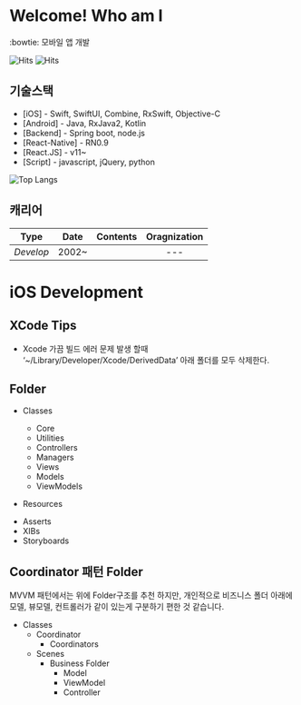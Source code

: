 # Welcome! Who am I

:bowtie: 모바일 앱 개발

 ![Hits](https://hits.seeyoufarm.com/api/count/incr/badge.svg?url=https://github.com/iamjeffrey) ![Hits](https://img.shields.io/github/followers/iamjeffrey?label=Follow)


## 기술스택

- [iOS] - Swift, SwiftUI, Combine, RxSwift, Objective-C
- [Android] - Java, RxJava2, Kotlin
- [Backend] - Spring boot, node.js
- [React-Native] - RN0.9 
- [React.JS] - v11~
- [Script] - javascript, jQuery, python 

![Top Langs](https://github-readme-stats.vercel.app/api/top-langs/?username=iamjeffrey&layout=compact)

## 캐리어
| **Type** | **Date** | **Contents** | **Oragnization** |
|:--------:|:--------:|:--------:|:--------:|
| *Develop* | 2002~ |  | --- |

# iOS Development 
## XCode Tips
- Xcode 가끔 빌드 에러 문제 발생 할때 ‘~/Library/Developer/Xcode/DerivedData’ 아래 폴더를 모두 삭제한다.

## Folder
- Classes
   + Core
   + Utilities
   + Controllers
   + Managers
   + Views
   + Models
   + ViewModels
   
- Resources
 + Asserts
 + XIBs
 + Storyboards
 
 ## Coordinator 패턴 Folder
 MVVM 패턴에서는 위에 Folder구조를 추천 하지만, 개인적으로 비즈니스 폴더 아래에 모델, 뷰모델, 컨트롤러가 같이 있는게 구분하기 편한 것 같습니다.
 
 - Classes
   + Coordinator
     + Coordinators
   + Scenes
     + Business Folder
       + Model
       + ViewModel
       + Controller
 
<!--
**iamjeffrey/iamjeffrey** is a ✨ _special_ ✨ repository because its `README.md` (this file) appears on your GitHub profile.

Here are some ideas to get you started:

- 🔭 I’m currently working on ...
- 🌱 I’m currently learning ...
- 👯 I’m looking to collaborate on ...
- 🤔 I’m looking for help with ...
- 💬 Ask me about ...
- 📫 How to reach me: ...
- 😄 Pronouns: ...
- ⚡ Fun fact: ...
-->
